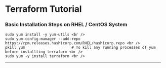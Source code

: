 # Terraform Tutorial



### Basic Installation Steps on RHEL / CentOS System

	sudo yum install -y yum-utils <br />
	sudo yum-config-manager --add-repo https://rpm.releases.hashicorp.com/RHEL/hashicorp.repo <br />
	pkill yum                     # To kill any running processes of yum before installting terraform <br />
	sudo yum -y install terraform <br />

---------------------------------------------------------------------------------------------------------
